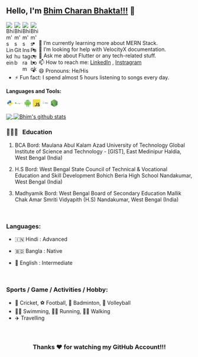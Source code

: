 
## Hello, I'm [Bhim Charan Bhakta!!!](https://mahakal2001.github.io/personal-website/) 👋


<a href="https://www.linkedin.com/in/bhim-charan-bhakta-997496175/">
  <img align="left" alt="Bhim's Linkdein" width="22px" src="https://cdn.jsdelivr.net/npm/simple-icons@v3/icons/linkedin.svg" />
</a>
<a href="https://github.com/mahakal2001">
  <img align="left" alt="Bhim's Github" width="22px" src="https://cdn.jsdelivr.net/npm/simple-icons@v3/icons/github.svg" />
</a>
<a href="https://www.instagram.com/bhim_charan_bhakta/">
  <img align="left" alt="Bhim's Instagram" width="22px" src="https://cdn.jsdelivr.net/npm/simple-icons@v3/icons/instagram.svg" />
</a>
<a href="https://www.facebook.com/bhim_charan_bhakta/">
  <img align="left" alt="Bhim's Facebook" width="22px" src="https://cdn.jsdelivr.net/npm/simple-icons@v3/icons/facebook.svg" />
</a>


<br/>
<br/>


- 🌱 I’m currently learning more about MERN Stack.
- 🤔 I’m looking for help with VelocityX documentation.
- 💬 Ask me about Flutter or any tech-related stuff.
- 📫 How to reach me: [LinkedIn](https://www.linkedin.com/in/bhim-charan-bhakta-997496175/) , [Instragram](https://www.instagram.com/bhim_charan_bhakta/)
- 😄 Pronouns: He/His
- ⚡ Fun fact: I spend almost 5 hours listening to songs every day.


**Languages and Tools:**  

<code><img height="20" src="https://raw.githubusercontent.com/github/explore/80688e429a7d4ef2fca1e82350fe8e3517d3494d/topics/python/python.png"></code>
<code><img height="20" src="https://raw.githubusercontent.com/github/explore/80688e429a7d4ef2fca1e82350fe8e3517d3494d/topics/mongodb/mongodb.png"></code>
<code><img height="20" src="https://raw.githubusercontent.com/github/explore/80688e429a7d4ef2fca1e82350fe8e3517d3494d/topics/android/android.png"></code>
<code><img height="20" src="https://raw.githubusercontent.com/github/explore/80688e429a7d4ef2fca1e82350fe8e3517d3494d/topics/javascript/javascript.png"></code>
<code><img height="20" src="https://raw.githubusercontent.com/github/explore/80688e429a7d4ef2fca1e82350fe8e3517d3494d/topics/java/java.png"></code>
<code><img height="20" src="https://raw.githubusercontent.com/github/explore/80688e429a7d4ef2fca1e82350fe8e3517d3494d/topics/nodejs/nodejs.png"></code>    


<a href="https://github.com/iamBhim">
  <img align="center" src="https://github-readme-stats.vercel.app/api/top-langs/?username=mahakal2001&theme=light&hide_langs_below=1" />
</a>
<a href="https://github.com/iamBhim">
 <img align="center" src="https://github-readme-stats.vercel.app/api?username=mahakal2001&show_icons=true&theme=light&line_height=27" alt="Bhim's github stats"/>
</a>

<br />

### 👨🏻‍🎓 &nbsp; Education

1. BCA Bord: Maulana Abul Kalam Azad University of Technology
   Global Institute of Science and Technology - [GIST], East Medinipur
   Haldia, West Bengal (India) 
   
2. H.S Bord: West Bengal State Council of Technical & Vocational Education and Skill Development 
   Bohich Beria High School
   Nandakumar, West Bengal (India) 
   
3. Madhyamik Bord: West Bengal Board of Secondary Education
   Mallik Chak Amar Smriti Vidyapith (H.S)
   Nandakumar, West Bengal (India) 

<br />

### Languages:

- 🇮🇳 Hindi : Advanced
- 🇧🇩 Bangla : Native
- 🏴󠁧󠁢󠁥󠁮󠁧󠁿 English : Intermediate

  <br />


### Sports / Game / Activities / Hobby:

- 🏏 Cricket, ⚽ Football, 🏸 Badminton, 🏐 Volleyball
- 🏊‍♂️ Swimming, 🏃‍♂️ Running, 🚶‍♂️ Walking
- ✈️ Travelling

<br />

<div align="center">

### Thanks ❤️ for watching my GitHub Account!!!

</div>

